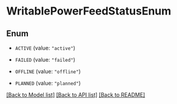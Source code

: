 # WritablePowerFeedStatusEnum

## Enum


* `ACTIVE` (value: `"active"`)

* `FAILED` (value: `"failed"`)

* `OFFLINE` (value: `"offline"`)

* `PLANNED` (value: `"planned"`)


[[Back to Model list]](../README.md#documentation-for-models) [[Back to API list]](../README.md#documentation-for-api-endpoints) [[Back to README]](../README.md)


